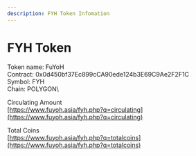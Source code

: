 ```yaml
---
description: FYH Token Infomation
---
```


# FYH Token

Token name: FuYoH \
Contract: 0x0d450bf37Ec899cCA90ede124b3E69C9Ae2F2F1C \
Symbol: FYH \
Chain: POLYGON\


Circulating Amount\
[https://www.fuyoh.asia/fyh.php?q=circulating](https://www.fuyoh.asia/fyh.php?q=circulating)

Total Coins\
[https://www.fuyoh.asia/fyh.php?q=totalcoins](https://www.fuyoh.asia/fyh.php?q=totalcoins)

